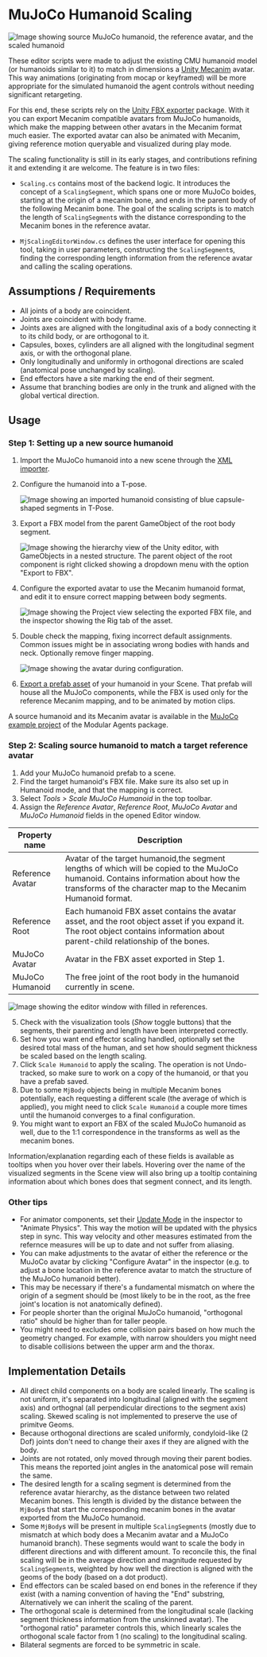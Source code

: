 # MuJoCo Humanoid Scaling
![Image showing source MuJoCo humanoid, the reference avatar, and the scaled humanoid](../../Images/scaling.png)

These editor scripts were made to adjust the existing CMU humanoid model (or humanoids similar to it) to match in dimensions a [Unity Mecanim](https://docs.unity3d.com/Manual/AnimationOverview.html) avatar. 
This way animations (originating from mocap or keyframed) will be more appropriate for the simulated humanoid the agent controls without needing significant retargeting.

For this end, these scripts rely on the [Unity FBX exporter](https://docs.unity3d.com/Packages/com.unity.formats.fbx@2.0/manual/index.html) package. With it you can export Mecanim compatible avatars from MuJoCo humanoids, which make the mapping between
other avatars in the Mecanim format much easier. The exported avatar can also be animated with Mecanim, giving reference motion queryable and visualized during play mode.

The scaling functionality is still in its early stages, and contributions refining it and extending it are welcome. The feature is in two files:
- `Scaling.cs` contains most of the backend logic. It introduces the concept of a `ScalingSegment`, which spans one or more MuJoCo boides, starting at the origin of a mecanim bone, and ends in the parent body of the following Mecanim bone. 
  The goal of the scaling scripts is to match the length of `ScalingSegment`s with the distance corresponding to the Mecanim bones in the reference avatar.

- `MjScalingEditorWindow.cs` defines the user interface for opening this tool, taking in user parameters, constructing the `ScalingSegment`s, finding the corresponding length information from the reference avatar and calling the scaling operations.

## Assumptions / Requirements
- All joints of a body are coincident.
- Joints are coincident with body frame.
- Joints axes are aligned with the longitudinal axis of a body connecting it to its child body, or are orthogonal to it.
- Capsules, boxes, cylinders are all aligned with the longitudinal segment axis, or with the orthogonal plane.
- Only longitudinally and uniformly in orthogonal directions are scaled (anatomical pose unchanged by scaling).
- End effectors have a site marking the end of their segment.
- Assume that branching bodies are only in the trunk and aligned with the global vertical direction.

## Usage
### Step 1: Setting up a new source humanoid
1. Import the MuJoCo humanoid into a new scene through the [XML importer](https://mujoco.readthedocs.io/en/latest/unity.html#using-the-plug-in).
2. Configure the humanoid into a T-pose.

   ![Image showing an imported humanoid consisting of blue capsule-shaped segments in T-Pose.](../../Images/import.png)

3. Export a FBX model from the parent GameObject of the root body segment.
 
   ![Image showing the hierarchy view of the Unity editor, with GameObjects in a nested structure. The parent object of the root component is right clicked showing a dropdown menu with the option "Export to FBX".](../../Images/export.png)

4. Configure the exported avatar to use the Mecanim humanoid format, and edit it to ensure correct mapping between body segments.
   
   ![Image showing the Project view selecting the exported FBX file, and the inspector showing the Rig tab of the asset.](../../Images/configure.png)

5. Double check the mapping, fixing incorrect default assignments. Common issues might be in associating wrong bodies with hands and neck. Optionally remove finger mapping.
   
   ![Image showing the avatar during configuration.](../../Images/avatar.png)

6. [Export a prefab asset](https://docs.unity3d.com/Manual/CreatingPrefabs.html) of your humanoid in your Scene. That prefab will house all the MuJoCo components, while the FBX is used only for the reference Mecanim mapping, and to be animated by motion clips.

A source humanoid and its Mecanim avatar is available in the [MuJoCo example project](https://github.com/Balint-H/modular-agents/tree/main/UnityMjExamples) of the Modular Agents package.

### Step 2: Scaling source humanoid to match a target reference avatar
1. Add your MuJoCo humanoid prefab to a scene.
2. Find the target humanoid's FBX file. Make sure its also set up in Humanoid mode, and that the mapping is correct.
3. Select *Tools > Scale MuJoCo Humanoid* in the top toolbar.
4. Assign the *Reference Avatar*, *Reference Root*, *MuJoCo Avatar* and *MuJoCo Humanoid* fields in the opened Editor window.

|Property name|Description| 
|---|---|
|Reference Avatar|Avatar of the target humanoid,the segment lengths of which will be copied to the MuJoCo humanoid. Contains information about how the transforms of the character map to the Mecanim Humanoid format.|  
|Reference Root|Each humanoid FBX asset contains the avatar asset, and the root object asset if you expand it. The root object contains information about parent-child relationship of the bones. |   
|MuJoCo Avatar|Avatar in the FBX asset exported in Step 1.|
|MuJoCo Humanoid|The free joint of the root body in the humanoid currently in scene.|

![Image showing the editor window with filled in references.](../../Images/editor_scene.png)

5. Check with the visualization tools (*Show* toggle buttons) that the segments, their parenting and length have been interpreted correctly.
6. Set how you want end effector scaling handled, optionally set the desired total mass of the human, and set how should segment thickness be scaled based on the length scaling.
7. Click `Scale Humanoid` to apply the scaling. The operation is not Undo-tracked, so make sure to work on a copy of the humanoid, or that you have a prefab saved. 
8. Due to some `MjBody` objects being in multiple Mecanim bones potentially, each requesting a different scale (the average of which is applied), you might need to click `Scale Humanoid` a couple more times until the humanoid converges to a final configuration.
9. You might want to export an FBX of the scaled MuJoCo humanoid as well, due to the 1:1 correspondence in the transforms as well as the mecanim bones.

Information/explanation regarding each of these fields is available as tooltips when you hover over their labels. Hovering over the name of the visualized segments in the Scene view will also bring up a tooltip containing information about which bones does that segment connect, and its length.

### Other tips
- For animator components, set their [Update Mode](https://docs.unity3d.com/ScriptReference/AnimatorUpdateMode.html) in the inspector to "Animate Physics". This way the motion will be updated with the physics step in sync. 
  This way velocity and other measures estimated from the refernce measures will be up to date and not suffer from aliasing.
- You can make adjustments to the avatar of either the reference or the MuJoCo avatar by clicking "Configure Avatar" in the inspector (e.g. to adjust a bone location in the reference avatar to match the structure of the MuJoCo humanoid better). 
- This may be necessary if there's a fundamental mismatch on where the origin of a segment should be (most likely to be in the root, as the free joint's location is not anatomically defined).
- For people shorter than the original MuJoCo humanoid, "orthogonal ratio" should be higher than for taller people.
- You might need to excludes ome collision pairs based on how much the geometry changed. For example, with narrow shoulders you might need to disable collisions between the upper arm and the thorax.


## Implementation Details
- All direct child components on a body are scaled linearly. The scaling is not uniform, it's separated into longitudinal (aligned with the segment axis) and orthognal (all perpendicular directions to the segment axis) scaling.
  Skewed scaling is not implemented to preserve the use of primitve Geoms.
- Because orthogonal directions are scaled uniformly, condyloid-like (2 Dof) joints don't need to change their axes if they are aligned with the body.
- Joints are not rotated, only moved through moving their parent bodies. This means the reported joint angles in the anatomical pose will remain the same.
- The desired length for a scaling segment is determined from the reference avatar hierarchy, as the distance between two related Mecanim bones. 
  This length is divided by the distance between the `MjBody`s that start the corresponding mecanim bones in the avatar exported from the MuJoCo humanoid.
- Some `MjBody`s will be present in multiple `ScalingSegment`s (mostly due to mismatch at which body does a Mecanim avatar and a MuJoCo humanoid branch). These segments would want to scale the body in different directions and with different amount.
  To reconcile this, the final scaling will be in the average direction and magnitude requested by `ScalingSegment`s, weighted by how well the direction is aligned with the geoms of the body (based on a dot product).
- End effectors can be scaled based on end bones in the reference if they exist (with a naming convention of having the "End" substring, Alternatively we can inherit the scaling of the parent.
- The orthogonal scale is determined from the longitudinal scale (lacking segment thickness information from the unskinned avatar). The "orthogonal ratio" parameter controls this, which linearly scales the orthogonal scale factor from 1 (no scaling) to the longitudinal scaling. 
- Bilateral segments are forced to be symmetric in scale.

